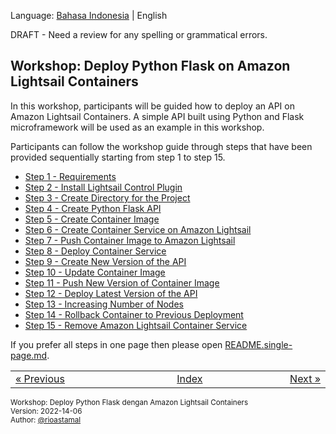 
Language: [Bahasa Indonesia](https://github.com/rioastamal/workshop-amazon-lightsail-containers/tree/main/lab-deploy-python-flask) | English

DRAFT - Need a review for any spelling or grammatical errors.

## Workshop: Deploy Python Flask on Amazon Lightsail Containers

In this workshop, participants will be guided how to deploy an API on Amazon Lightsail Containers. A simple API built using Python and Flask microframework will be used as an example in this workshop.

Participants can follow the workshop guide through steps that have been provided sequentially starting from step 1 to step 15.

- [Step 1 - Requirements](STEP-1.md)
- [Step 2 - Install Lightsail Control Plugin](STEP-2.md)
- [Step 3 - Create Directory for the Project](STEP-3.md)
- [Step 4 - Create Python Flask API](STEP-4.md)
- [Step 5 - Create Container Image](STEP-5.md)
- [Step 6 - Create Container Service on Amazon Lightsail](STEP-6.md)
- [Step 7 - Push Container Image to Amazon Lightsail](STEP-7.md)
- [Step 8 - Deploy Container Service](STEP-8.md)
- [Step 9 - Create New Version of the API](STEP-9.md)
- [Step 10 - Update Container Image](STEP-10.md)
- [Step 11 - Push New Version of Container Image](STEP-11.md)
- [Step 12 - Deploy Latest Version of the API](STEP-12.md)
- [Step 13 - Increasing Number of Nodes](STEP-13.md)
- [Step 14 - Rollback Container to Previous Deployment](STEP-14.md)
- [Step 15 - Remove Amazon Lightsail Container Service](STEP-15.md)

If you prefer all steps in one page then please open [README.single-page.md](README.single-page.md).

<table border="0" style="width: 100%; display: table;"><tr><td><a href="STEP-15.md">&laquo; Previous</td><td align="center"><a href="README.md">Index</a></td><td align="right"><a href="STEP-1.md">Next &raquo;</a></td></tr></table>

<sup>Workshop: Deploy Python Flask dengan Amazon Lightsail Containers  
Version: 2022-14-06  
Author: [@rioastamal](https://github.com/rioastamal)</sup>
